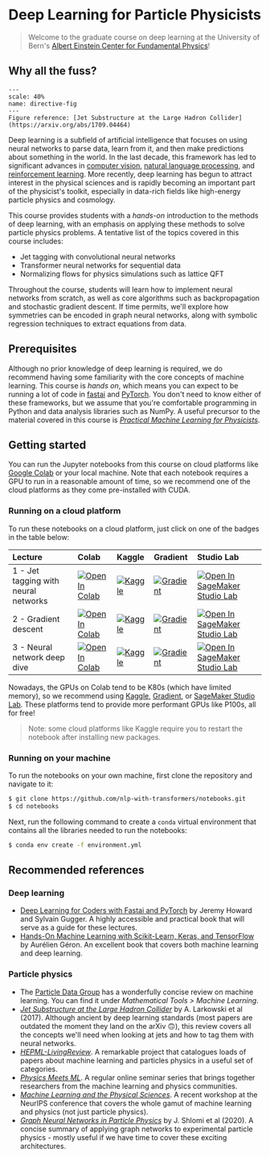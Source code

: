 # Deep Learning for Particle Physicists

> Welcome to the graduate course on deep learning at the University of Bern's [Albert Einstein Center for Fundamental Physics](https://www.einstein.unibe.ch/)!

## Why all the fuss?

```{figure} ./images/jets.png
---
scale: 40%
name: directive-fig
---
Figure reference: [Jet Substructure at the Large Hadron Collider](https://arxiv.org/abs/1709.04464)
```

Deep learning is a subfield of artificial intelligence that focuses on using neural networks to parse data, learn from it, and then make predictions about something in the world. In the last decade, this framework has led to significant advances in [computer vision](https://www.youtube.com/watch?v=kSLJriaOumA&feature=youtu.be), [natural language processing](https://openai.com/blog/better-language-models/), and [reinforcement learning](https://deepmind.com/research/case-studies/alphago-the-story-so-far). More recently, deep learning has begun to attract interest in the physical sciences and is rapidly becoming an important part of the physicist's toolkit, especially in data-rich fields like high-energy particle physics and cosmology.

This course provides students with a _hands-on_ introduction to the methods of deep learning, with an emphasis on applying these methods to solve particle physics problems. A tentative list of the topics covered in this course includes:

* Jet tagging with convolutional neural networks
* Transformer neural networks for sequential data
* Normalizing flows for physics simulations such as lattice QFT

Throughout the course, students will learn how to implement neural networks from scratch, as well as core algorithms such as backpropagation and stochastic gradient descent. If time permits, we'll explore how symmetries can be encoded in graph neural networks, along with symbolic regression techniques to extract equations from data.

## Prerequisites

Although no prior knowledge of deep learning is required, we do recommend having some familiarity with the core concepts of machine learning. This course is _hands on_, which means you can expect to be running a lot of code in [fastai](https://docs.fast.ai/) and [PyTorch](https://pytorch.org/). You don't need to know either of these frameworks, but we assume that you're comfortable programming in Python and data analysis libraries such as NumPy. A useful precursor to the material covered in this course is [_Practical Machine Learning for Physicists_](https://lewtun.github.io/hepml/).

## Getting started

You can run the Jupyter notebooks from this course on cloud platforms like [Google Colab](https://colab.research.google.com/) or your local machine. Note that each notebook requires a GPU to run in a reasonable amount of time, so we recommend one of the cloud platforms as they come pre-installed with CUDA.

### Running on a cloud platform

To run these notebooks on a cloud platform, just click on one of the badges in the table below:

<!--This table is automatically generated, do not fill manually!-->


| Lecture                              | Colab                                                                                                                                                           | Kaggle                                                                                                                                                               | Gradient                                                                                                                                           | Studio Lab                                                                                                                                                               |
|:-------------------------------------|:----------------------------------------------------------------------------------------------------------------------------------------------------------------|:---------------------------------------------------------------------------------------------------------------------------------------------------------------------|:---------------------------------------------------------------------------------------------------------------------------------------------------|:-------------------------------------------------------------------------------------------------------------------------------------------------------------------------|
| 1 - Jet tagging with neural networks | [![Open In Colab](https://colab.research.google.com/assets/colab-badge.svg)](https://colab.research.google.com/github/lewtun/dl4phys/blob/main/lecture01.ipynb) | [![Kaggle](https://kaggle.com/static/images/open-in-kaggle.svg)](https://kaggle.com/kernels/welcome?src=https://github.com/lewtun/dl4phys/blob/main/lecture01.ipynb) | [![Gradient](https://assets.paperspace.io/img/gradient-badge.svg)](https://console.paperspace.com/github/lewtun/dl4phys/blob/main/lecture01.ipynb) | [![Open In SageMaker Studio Lab](https://studiolab.sagemaker.aws/studiolab.svg)](https://studiolab.sagemaker.aws/import/github/lewtun/dl4phys/blob/main/lecture01.ipynb) |
| 2 - Gradient descent                 | [![Open In Colab](https://colab.research.google.com/assets/colab-badge.svg)](https://colab.research.google.com/github/lewtun/dl4phys/blob/main/lecture02.ipynb) | [![Kaggle](https://kaggle.com/static/images/open-in-kaggle.svg)](https://kaggle.com/kernels/welcome?src=https://github.com/lewtun/dl4phys/blob/main/lecture02.ipynb) | [![Gradient](https://assets.paperspace.io/img/gradient-badge.svg)](https://console.paperspace.com/github/lewtun/dl4phys/blob/main/lecture02.ipynb) | [![Open In SageMaker Studio Lab](https://studiolab.sagemaker.aws/studiolab.svg)](https://studiolab.sagemaker.aws/import/github/lewtun/dl4phys/blob/main/lecture02.ipynb) |
| 3 - Neural network deep dive         | [![Open In Colab](https://colab.research.google.com/assets/colab-badge.svg)](https://colab.research.google.com/github/lewtun/dl4phys/blob/main/lecture03.ipynb) | [![Kaggle](https://kaggle.com/static/images/open-in-kaggle.svg)](https://kaggle.com/kernels/welcome?src=https://github.com/lewtun/dl4phys/blob/main/lecture03.ipynb) | [![Gradient](https://assets.paperspace.io/img/gradient-badge.svg)](https://console.paperspace.com/github/lewtun/dl4phys/blob/main/lecture03.ipynb) | [![Open In SageMaker Studio Lab](https://studiolab.sagemaker.aws/studiolab.svg)](https://studiolab.sagemaker.aws/import/github/lewtun/dl4phys/blob/main/lecture03.ipynb) |


<!--End of table-->

Nowadays, the GPUs on Colab tend to be K80s (which have limited memory), so we recommend using [Kaggle](https://www.kaggle.com/docs/notebooks), [Gradient](https://gradient.run/notebooks), or [SageMaker Studio Lab](https://studiolab.sagemaker.aws/). These platforms tend to provide more performant GPUs like P100s, all for free!

> Note: some cloud platforms like Kaggle require you to restart the notebook after installing new packages.

### Running on your machine

To run the notebooks on your own machine, first clone the repository and navigate to it:

```bash
$ git clone https://github.com/nlp-with-transformers/notebooks.git
$ cd notebooks
```

Next, run the following command to create a `conda` virtual environment that contains all the libraries needed to run the notebooks:

```bash
$ conda env create -f environment.yml
```

## Recommended references

### Deep learning

* [Deep Learning for Coders with Fastai and PyTorch](https://www.amazon.com/Deep-Learning-Coders-fastai-PyTorch/dp/1492045527) by Jeremy Howard and Sylvain Gugger. A highly accessible and practical book that will serve as a guide for these lectures.
* [Hands-On Machine Learning with Scikit-Learn, Keras, and TensorFlow](https://www.amazon.com/Hands-Machine-Learning-Scikit-Learn-TensorFlow-dp-1492032646/dp/1492032646) by Aurélien Géron. An excellent book that covers both machine learning and deep learning.

### Particle physics

* The [Particle Data Group](https://pdg.lbl.gov/2021/reviews/contents_sports.html) has a wonderfully concise review on machine learning. You can find it under _Mathematical Tools > Machine Learning_.
* [_Jet Substructure at the Large Hadron Collider_](https://arxiv.org/abs/1709.04464) by A. Larkowski et al (2017). Although ancient by deep learning standards (most papers are outdated the moment they land on the arXiv 🙃), this review covers all the concepts we'll need when looking at jets and how to tag them with neural networks.
* [_HEPML-LivingReview_](https://iml-wg.github.io/HEPML-LivingReview/). A remarkable project that catalogues loads of papers about machine learning and particles physics in a useful set of categories.
* [_Physics Meets ML_](http://www.physicsmeetsml.org/). A regular online seminar series that brings together researchers from the machine learning and physics communities.
* [_Machine Learning and the Physical Sciences_](https://ml4physicalsciences.github.io/2021/). A recent workshop at the NeurIPS conference that covers the whole gamut of machine learning and physics (not just particle physics).
* [_Graph Neural Networks in Particle Physics_](https://arxiv.org/abs/2007.13681) by J. Shlomi et al (2020). A concise summary of applying graph networks to experimental particle physics - mostly useful if we have time to cover these exciting architectures.